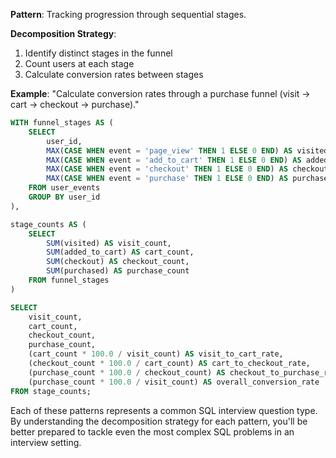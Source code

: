 **Pattern**: Tracking progression through sequential stages.

**Decomposition Strategy**:

1. Identify distinct stages in the funnel
2. Count users at each stage
3. Calculate conversion rates between stages

**Example**: "Calculate conversion rates through a purchase funnel (visit → cart → checkout → purchase)."

```SQL
WITH funnel_stages AS (
    SELECT
        user_id,
        MAX(CASE WHEN event = 'page_view' THEN 1 ELSE 0 END) AS visited,
        MAX(CASE WHEN event = 'add_to_cart' THEN 1 ELSE 0 END) AS added_to_cart,
        MAX(CASE WHEN event = 'checkout' THEN 1 ELSE 0 END) AS checkout,
        MAX(CASE WHEN event = 'purchase' THEN 1 ELSE 0 END) AS purchased
    FROM user_events
    GROUP BY user_id
),

stage_counts AS (
    SELECT
        SUM(visited) AS visit_count,
        SUM(added_to_cart) AS cart_count,
        SUM(checkout) AS checkout_count,
        SUM(purchased) AS purchase_count
    FROM funnel_stages
)

SELECT
    visit_count,
    cart_count,
    checkout_count,
    purchase_count,
    (cart_count * 100.0 / visit_count) AS visit_to_cart_rate,
    (checkout_count * 100.0 / cart_count) AS cart_to_checkout_rate,
    (purchase_count * 100.0 / checkout_count) AS checkout_to_purchase_rate,
    (purchase_count * 100.0 / visit_count) AS overall_conversion_rate
FROM stage_counts;
```

Each of these patterns represents a common SQL interview question type. By understanding the decomposition strategy for each pattern, you'll be better prepared to tackle even the most complex SQL problems in an interview setting.